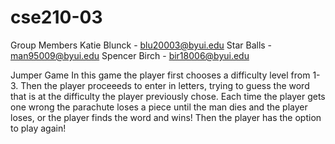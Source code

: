 # cse210-03


Group Members
Katie Blunck - blu20003@byui.edu
Star Balls - man95009@byui.edu
Spencer Birch - bir18006@byui.edu

Jumper Game
In this game the player first chooses a difficulty level from 1-3. Then the player proceeeds to 
enter in letters, trying to guess the word that is at the difficulty the player previously chose. Each time the player gets one wrong the parachute loses a piece until the man dies and the player loses, or the player finds the word and wins! Then the player has the option to play again!